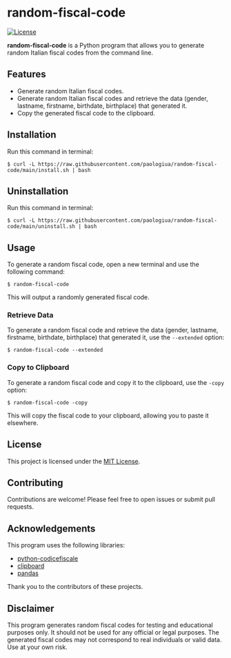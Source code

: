# random-fiscal-code

[![License](https://img.shields.io/badge/License-MIT-blue.svg)](https://opensource.org/licenses/MIT)

**random-fiscal-code** is a Python program that allows you to generate random Italian fiscal codes from the command line.

## Features

- Generate random Italian fiscal codes.
- Generate random Italian fiscal codes and retrieve the data (gender, lastname, firstname, birthdate, birthplace) that generated it.
- Copy the generated fiscal code to the clipboard.

## Installation

Run this command in terminal:

   ```
   $ curl -L https://raw.githubusercontent.com/paologiua/random-fiscal-code/main/install.sh | bash
   ```

## Uninstallation

Run this command in terminal:

   ```
   $ curl -L https://raw.githubusercontent.com/paologiua/random-fiscal-code/main/uninstall.sh | bash
   ```

## Usage

To generate a random fiscal code, open a new terminal and use the following command:

```
$ random-fiscal-code
```

This will output a randomly generated fiscal code.

### Retrieve Data

To generate a random fiscal code and retrieve the data (gender, lastname, firstname, birthdate, birthplace) that generated it, use the `--extended` option:

```
$ random-fiscal-code --extended
```

### Copy to Clipboard

To generate a random fiscal code and copy it to the clipboard, use the `-copy` option:

```
$ random-fiscal-code -copy
```

This will copy the fiscal code to your clipboard, allowing you to paste it elsewhere.

## License

This project is licensed under the [MIT License](https://opensource.org/licenses/MIT).

## Contributing

Contributions are welcome! Please feel free to open issues or submit pull requests.

## Acknowledgements

This program uses the following libraries:

- [python-codicefiscale](https://pypi.org/project/python-codicefiscale/)
- [clipboard](https://pypi.org/project/clipboard/)
- [pandas](https://pandas.pydata.org/)

Thank you to the contributors of these projects.

## Disclaimer

This program generates random fiscal codes for testing and educational purposes only. It should not be used for any official or legal purposes. The generated fiscal codes may not correspond to real individuals or valid data. Use at your own risk.
